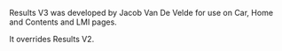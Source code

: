Results V3 was developed by Jacob Van De Velde for use on Car, Home and Contents and LMI pages.

It overrides Results V2.